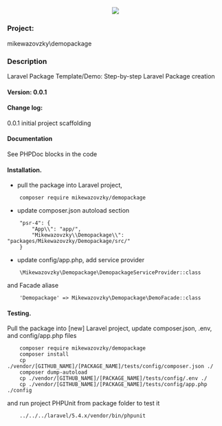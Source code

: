 <h2 align="center">
	<img src="https://laravel.com/assets/img/components/logo-laravel.svg">
</h2>

### Project: 
mikewazovzky\demopackage
### Description
Laravel Package Template/Demo: Step-by-step Laravel Package creation  
#### Version: 0.0.1
#### Change log:  
0.0.1 initial project scaffolding
#### Documentation
See PHPDoc blocks in the code
#### Installation. 
- pull the package into Laravel project,  
```
	composer require mikewazovzky/demopackage
```
- update composer.json autoload section
```
    "psr-4": {
        "App\\": "app/",
		"Mikewazovzky\\Demopackage\\": "packages/Mikewazovzky/Demopackage/src/"
    }
```

- update config/app.php, add service provider 
```
	\Mikewazovzky\Demopackage\DemopackageServiceProvider::class
``` 
and Facade aliase     
```
	'Demopackage' => Mikewazovzky\Demopackage\DemoFacade::class
```


#### Testing. 
Pull the package into [new] Laravel project, update composer.json, .env, and  config/app.php files
```
	composer require mikewazovzky/demopackage
	composer install
	cp ./vendor/[GITHUB_NAME]/[PACKAGE_NAME]/tests/config/composer.json ./
	composer dump-autoload
	cp ./vendor/[GITHUB_NAME]/[PACKAGE_NAME]/tests/config/.env ./
	cp ./vendor/[GITHUB_NAME]/[PACKAGE_NAME]/tests/config/app.php ./config
```
and run project PHPUnit from package folder to test it 
```
	../../../laravel/5.4.x/vendor/bin/phpunit
```



